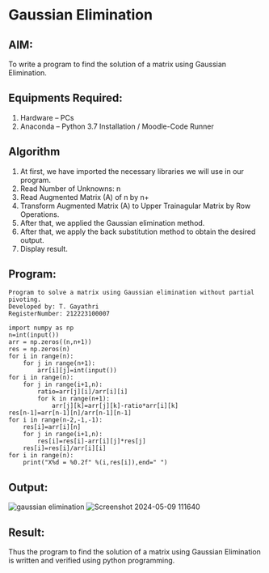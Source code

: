 # Gaussian Elimination

## AIM:
To write a program to find the solution of a matrix using Gaussian Elimination.

## Equipments Required:
1. Hardware – PCs
2. Anaconda – Python 3.7 Installation / Moodle-Code Runner

## Algorithm
1. At first, we have imported the necessary libraries we will use in our program.
2. Read Number of Unknowns: n
3. Read Augmented Matrix (A) of n by n+
4. Transform Augmented Matrix (A) to Upper Trainagular Matrix by Row Operations.
5. After that, we applied the Gaussian elimination method.
6. After that, we apply the back substitution method to obtain the desired output.
7. Display result.

## Program:
```
Program to solve a matrix using Gaussian elimination without partial pivoting.
Developed by: T. Gayathri
RegisterNumber: 212223100007

import numpy as np
n=int(input())
arr = np.zeros((n,n+1))
res = np.zeros(n)
for i in range(n):
    for j in range(n+1):
        arr[i][j]=int(input())
for i in range(n):
    for j in range(i+1,n):
        ratio=arr[j][i]/arr[i][i]
        for k in range(n+1):
            arr[j][k]=arr[j][k]-ratio*arr[i][k]
res[n-1]=arr[n-1][n]/arr[n-1][n-1]
for i in range(n-2,-1,-1):
    res[i]=arr[i][n]
    for j in range(i+1,n):
        res[i]=res[i]-arr[i][j]*res[j]
    res[i]=res[i]/arr[i][i]
for i in range(n):
    print("X%d = %0.2f" %(i,res[i]),end=" ")
```

## Output:
![gaussian elimination]()
![Screenshot 2024-05-09 111640](https://github.com/gayumee/Gaussian/assets/149037327/8b4cd029-19e3-4e13-915e-8707b829eae6)


## Result:
Thus the program to find the solution of a matrix using Gaussian Elimination is written and verified using python programming.

